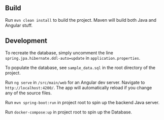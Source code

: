 ## Build

Run `mvn clean install` to build the project. Maven will build both Java and Angular stuff.

## Development

To recreate the database, simply uncomment the line `spring.jpa.hibernate.ddl-auto=update` in `application.properties`.

To populate the database, see `sample_data.sql` in the root directory of the project.

Run `ng serve` in `/src/main/web` for an Angular dev server. Navigate to `http://localhost:4200/`. The app will automatically reload if you change any of the source files.

Run `mvn spring-boot:run` in project root to spin up the backend Java server.

Run `docker-compose:up` in project root to spin up the Database.
